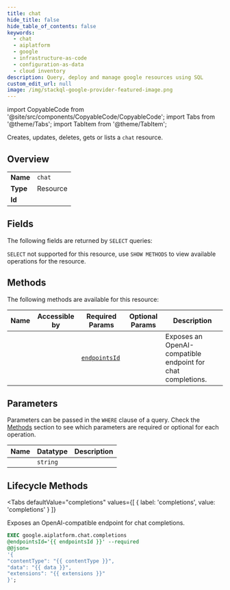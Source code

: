 ```yaml
--- 
title: chat
hide_title: false
hide_table_of_contents: false
keywords:
  - chat
  - aiplatform
  - google
  - infrastructure-as-code
  - configuration-as-data
  - cloud inventory
description: Query, deploy and manage google resources using SQL
custom_edit_url: null
image: /img/stackql-google-provider-featured-image.png
---
```


import CopyableCode from '@site/src/components/CopyableCode/CopyableCode';
import Tabs from '@theme/Tabs';
import TabItem from '@theme/TabItem';

Creates, updates, deletes, gets or lists a <code>chat</code> resource.

## Overview
<table><tbody>
<tr><td><b>Name</b></td><td><code>chat</code></td></tr>
<tr><td><b>Type</b></td><td>Resource</td></tr>
<tr><td><b>Id</b></td><td><CopyableCode code="google.aiplatform.chat" /></td></tr>
</tbody></table>

## Fields

The following fields are returned by `SELECT` queries:

`SELECT` not supported for this resource, use `SHOW METHODS` to view available operations for the resource.


## Methods

The following methods are available for this resource:

<table>
<thead>
    <tr>
    <th>Name</th>
    <th>Accessible by</th>
    <th>Required Params</th>
    <th>Optional Params</th>
    <th>Description</th>
    </tr>
</thead>
<tbody>
<tr>
    <td><a href="#completions"><CopyableCode code="completions" /></a></td>
    <td><CopyableCode code="exec" /></td>
    <td><a href="#parameter-endpointsId"><code>endpointsId</code></a></td>
    <td></td>
    <td>Exposes an OpenAI-compatible endpoint for chat completions.</td>
</tr>
</tbody>
</table>

## Parameters

Parameters can be passed in the `WHERE` clause of a query. Check the [Methods](#methods) section to see which parameters are required or optional for each operation.

<table>
<thead>
    <tr>
    <th>Name</th>
    <th>Datatype</th>
    <th>Description</th>
    </tr>
</thead>
<tbody>
<tr id="parameter-endpointsId">
    <td><CopyableCode code="endpointsId" /></td>
    <td><code>string</code></td>
    <td></td>
</tr>
</tbody>
</table>

## Lifecycle Methods

<Tabs
    defaultValue="completions"
    values={[
        { label: 'completions', value: 'completions' }
    ]}
>
<TabItem value="completions">

Exposes an OpenAI-compatible endpoint for chat completions.

```sql
EXEC google.aiplatform.chat.completions 
@endpointsId='{{ endpointsId }}' --required 
@@json=
'{
"contentType": "{{ contentType }}", 
"data": "{{ data }}", 
"extensions": "{{ extensions }}"
}';
```
</TabItem>
</Tabs>
